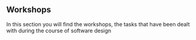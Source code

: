 ## Workshops
In this section you will find the workshops, the tasks that have been dealt with during the course of software design 
